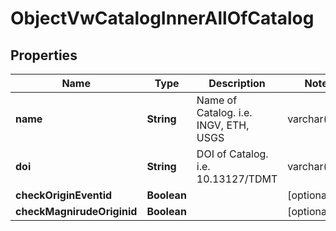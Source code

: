 

# ObjectVwCatalogInnerAllOfCatalog


## Properties

| Name | Type | Description | Notes |
|------------ | ------------- | ------------- | -------------|
|**name** | **String** | Name of Catalog. i.e. INGV, ETH, USGS | varchar(255) |  |
|**doi** | **String** | DOI of Catalog. i.e. 10.13127/TDMT | varchar(255) |  [optional] |
|**checkOriginEventid** | **Boolean** |  |  [optional] |
|**checkMagnirudeOriginid** | **Boolean** |  |  [optional] |



